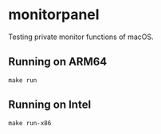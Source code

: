 # monitorpanel

Testing private monitor functions of macOS.

## Running on ARM64

```shell
make run
```

## Running on Intel

```shell
make run-x86
```
